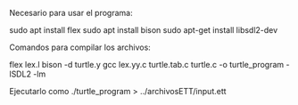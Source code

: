 Necesario para usar el programa:

sudo apt install flex
sudo apt install bison
sudo apt-get install libsdl2-dev

Comandos para compilar los archivos:

flex lex.l
bison -d turtle.y
gcc lex.yy.c turtle.tab.c turtle.c -o turtle_program -lSDL2 -lm

Ejecutarlo como ./turtle_program > ../archivosETT/input.ett